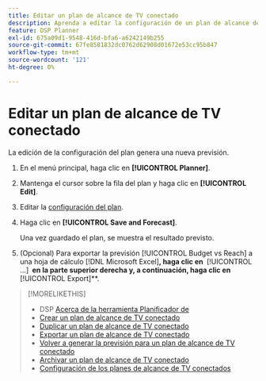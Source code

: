 ```yaml
---
title: Editar un plan de alcance de TV conectado
description: Aprenda a editar la configuración de un plan de alcance de TV conectado.
feature: DSP Planner
exl-id: 675a09d1-9548-416d-bfa6-a6242149b255
source-git-commit: 67fe8581832dc0762d62908d01672e53cc95b847
workflow-type: tm+mt
source-wordcount: '121'
ht-degree: 0%

---
```


# Editar un plan de alcance de TV conectado

La edición de la configuración del plan genera una nueva previsión.

1. En el menú principal, haga clic en **[!UICONTROL Planner]**.

1. Mantenga el cursor sobre la fila del plan y haga clic en **[!UICONTROL Edit]**.

1. Editar la [configuración del plan](planner-settings.md).

1. Haga clic en **[!UICONTROL Save and Forecast]**.

   Una vez guardado el plan, se muestra el resultado previsto.

1. (Opcional) Para exportar la previsión [!UICONTROL Budget vs Reach] a una hoja de cálculo [!DNL Microsoft Excel]&#x200B;**, haga clic en &#x200B;** [!UICONTROL ...] **&#x200B; en la parte superior derecha y, a continuación, haga clic en &#x200B;** [!UICONTROL Export]**.

>[!MORELIKETHIS]
>
>* DSP [Acerca de la herramienta Planificador de](planner-about.md)
>* [Crear un plan de alcance de TV conectado](planner-create.md)
>* [Duplicar un plan de alcance de TV conectado](planner-duplicate.md)
>* [Exportar un plan de alcance de TV conectado](planner-export.md)
>* [Volver a generar la previsión para un plan de alcance de TV conectado](planner-forecast.md)
>* [Archivar un plan de alcance de TV conectado](planner-archive.md)
>* [Configuración de los planes de alcance de TV conectados](planner-settings.md)
